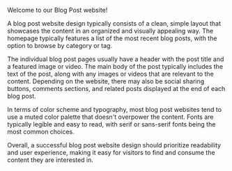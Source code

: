 Welcome to our Blog Post website!

A blog post website design typically consists of a clean, simple layout that showcases the content in an organized and visually appealing way. The homepage typically features a list of the most recent blog posts, with the option to browse by category or tag.

The individual blog post pages usually have a header with the post title and a featured image or video. The main body of the post typically includes the text of the post, along with any images or videos that are relevant to the content. Depending on the website, there may also be social sharing buttons, comments sections, and related posts displayed at the end of each blog post.

In terms of color scheme and typography, most blog post websites tend to use a muted color palette that doesn't overpower the content. Fonts are typically legible and easy to read, with serif or sans-serif fonts being the most common choices.

Overall, a successful blog post website design should prioritize readability and user experience, making it easy for visitors to find and consume the content they are interested in.
